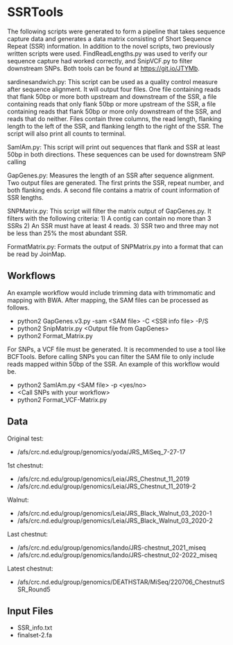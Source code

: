 # SSRTools
The following scripts were generated to form a pipeline that takes sequence capture data and generates a data matrix consisting of Short Sequence Repeat (SSR) information. In addition to the novel scripts, two previously written scripts were used. FindReadLengths.py was used to verify our sequence capture had worked correctly, and SnipVCF.py to filter downstream SNPs. Both tools can be found at https://git.io/JTYMb.


sardinesandwich.py: This script can be used as a quality control measure after sequence alignment. It will output four files. One file containing reads that flank 50bp or more both upstream and downstream of the SSR, a file containing reads that only flank 50bp or more upstream of the SSR, a file containing reads that flank 50bp or more only downstream of the SSR, and reads that do neither. Files contain three columns, the read length, flanking length to the left of the SSR, and flanking length to the right of the SSR. The script will also print all counts to terminal.

SamIAm.py: This script will print out sequences that flank and SSR at least 50bp in both directions. These sequences can be used for downstream SNP calling 

GapGenes.py: Measures the length of an SSR after sequence alignment. Two output files are generated. The first prints the SSR, repeat number, and both flanking ends. A second file contains a matrix of count information of SSR lengths.

SNPMatrix.py: This script will filter the matrix output of GapGenes.py. It filters with the following criteria: 1) A contig can contain no more than 3 SSRs 2) An SSR must have at least 4 reads. 3) SSR two and three may not be less than 25% the most abundant SSR.

FormatMatrix.py: Formats the output of SNPMatrix.py into a format that can be read by JoinMap.


## Workflows

An example workflow would include trimming data with trimmomatic and mapping with BWA. After mapping, the SAM files can be processed as follows.

- python2 GapGenes.v3.py -sam \<SAM file\> -C \<SSR info file\> -P/S
- python2 SnipMatrix.py \<Output file from GapGenes\>
- python2 Format_Matrix.py
  
For SNPs, a VCF file must be generated. It is recommended to use a tool like BCFTools. Before calling SNPs you can filter the SAM file to only include reads mapped within 50bp of the SSR. An example of this workflow would be.
  
- python2 SamIAm.py \<SAM file\> -p \<yes/no\>
- \<Call SNPs with your workflow\>
- python2 Format_VCF-Matrix.py


## Data

Original test: 
- /afs/crc.nd.edu/group/genomics/yoda/JRS_MiSeq_7-27-17

1st chestnut:
- /afs/crc.nd.edu/group/genomics/Leia/JRS_Chestnut_11_2019
- /afs/crc.nd.edu/group/genomics/Leia/JRS_Chestnut_11_2019-2

Walnut:
- /afs/crc.nd.edu/group/genomics/Leia/JRS_Black_Walnut_03_2020-1
- /afs/crc.nd.edu/group/genomics/Leia/JRS_Black_Walnut_03_2020-2

Last chestnut:
- /afs/crc.nd.edu/group/genomics/lando/JRS-chestnut_2021_miseq
- /afs/crc.nd.edu/group/genomics/lando/JRS-chestnut_02-2022_miseq

Latest chestnut:
- /afs/crc.nd.edu/group/genomics/DEATHSTAR/MiSeq/220706_ChestnutSSR_Round5

## Input Files
- SSR_info.txt
- finalset-2.fa
